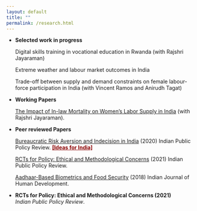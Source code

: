 ```yaml
---
layout: default
title: ""
permalink: /research.html
---
```



- **Selected work in progress**
  
   Digital skills training in vocational education in Rwanda (with Rajshri Jayaraman)

   Extreme weather and labour market outcomes in India

   Trade-off between supply and demand constraints on female labour-force participation in India (with Vincent Ramos and Anirudh Tagat)


- **Working Papers**  

  [The Impact of In-law Mortality on Women’s Labor Supply in India]([url](https://www.isid.ac.in/~acegd/acegd2024/papers/RajshriJayaraman.pdf)) (with Rajshri Jayaraman). 


- **Peer reviewed Papers**  


  [Bureaucratic Risk Aversion and Indecision in India]([url](https://www.ippr.in/index.php/ippr/article/view/84)) (2020) Indian Public Policy Review. <a href="https://www.ideasforindia.in/topics/miscellany/rcts-for-policymaking-ethical-and-methodological-considerations.html" style="color: darkred; font-weight: bold;">[Ideas for India]</a>
  

  [RCTs for Policy: Ethical and Methodological Concerns]([url](https://www.ippr.in/index.php/ippr/article/view/48)) (2021) Indian Public Policy Review.


  [Aadhaar-Based Biometrics and Food Security]([url](https://journals.sagepub.com/doi/10.1177/0973703017748384)) (2018) Indian Journal of Human Development.


- **RCTs for Policy: Ethical and Methodological Concerns (2021)**  
  *Indian Public Policy Review*.  
  
